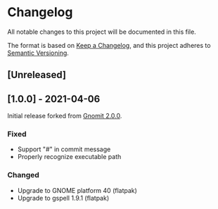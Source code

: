 # Changelog

All notable changes to this project will be documented in this file.

The format is based on [Keep a Changelog](https://keepachangelog.com/en/1.0.0/), and this project adheres to [Semantic Versioning](https://semver.org/spec/v2.0.0.html).

## [Unreleased]

## [1.0.0] - 2021-04-06

Initial release forked from [Gnomit 2.0.0](https://github.com/small-tech/gnomit).

### Fixed

- Support "#" in commit message
- Properly recognize executable path

### Changed

- Upgrade to GNOME platform 40 (flatpak)
- Upgrade to gspell 1.9.1 (flatpak)

